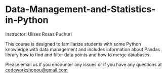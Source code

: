 # Data-Management-and-Statistics-in-Python

Instructor: Ulises Rosas Puchuri

This course is designed to familiarize students with some Python knowledge with data management and includes information about Pandas library how to find and filter data points and how to merge databases.

Please email us if you encounter any issues or if you have any questions at codeworkshopou@gmail.com
